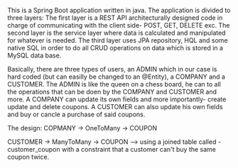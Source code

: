 
This is a Spring Boot application written in java. The application is divided to three layers:
The first layer is a REST API architecturally designed code in charge of communicating with the client side- POST, GET, DELETE exc.
The second layer is the service layer where data is calculated and manipulated for whatever is needed.
The third layer uses JPA repository, HQL and some native SQL in order to do all CRUD operations on data which is stored in a MySQL data base.

Basically, there are three types of users, an ADMIN which in our case is hard coded (but can easilly be changed to an @Entity), a COMPANY and a CUSTOMER. 
The ADMIN is like the queen on a chess board, he can to all the operations that can be doen by the COMPANY and CUSTOMER and more.
A COMPANY can update its own fields and more importantly- create update and delete coupons.
A CUSTOMER can also update his own fields and buy or cancle a purchase of said coupons.

The design:
  COPMANY    ->    OneToMany    ->     COUPON
  
  CUSTOMER   ->    ManyToMany   ->     COUPON --> using a joined table called - customer_coupon with a constraint that a customer can't buy the same coupon twice. 
